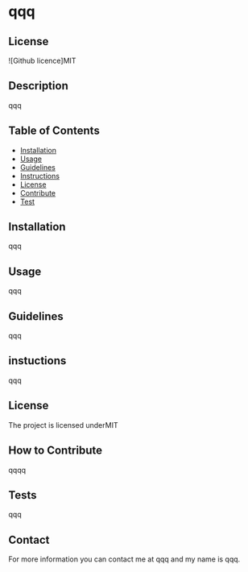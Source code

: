 # qqq

## License

![Github licence]MIT

## Description

qqq

## Table of Contents

* [Installation](#installation)
* [Usage](#usage)
* [Guidelines](#guidelines)
* [Instructions](#instructions)
* [License](#license)
* [Contribute](#contribute)
* [Test](#tests)

## Installation
qqq

## Usage
qqq

## Guidelines
qqq

## instuctions
qqq

## License
The project is licensed underMIT

## How to Contribute
qqqq

## Tests
qqq

## Contact
For more information you can contact me at qqq and my name is qqq.
